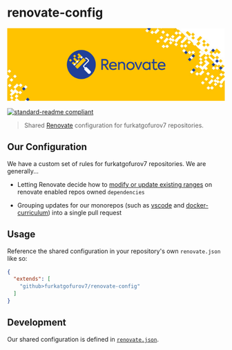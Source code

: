 # renovate-config
![Renovate banner](./renovate-banner.jpg)

[![standard-readme compliant](https://img.shields.io/badge/readme%20style-standard-green.svg)](https://github.com/RichardLitt/standard-readme)

> Shared [Renovate](https://renovatebot.com/) configuration for furkatgofurov7 repositories.

## Our Configuration

We have a custom set of rules for furkatgofurov7 repositories. We are generally...

* Letting Renovate decide how to [modify or update existing ranges](https://renovatebot.com/docs/configuration-options/#rangestrategy) on renovate enabled repos owned `dependencies`

* Grouping updates for our monorepos (such as [vscode](https://github.com/furkatgofurov7/vscode) and [docker-curriculum](https://github.com/furkatgofurov7/docker-curriculum)) into a single pull request


## Usage

Reference the shared configuration in your repository's own `renovate.json` like so:

```json
{
  "extends": [
    "github>furkatgofurov7/renovate-config"
  ]
}
```

## Development

Our shared configuration is defined in [`renovate.json`](renovate.json).
